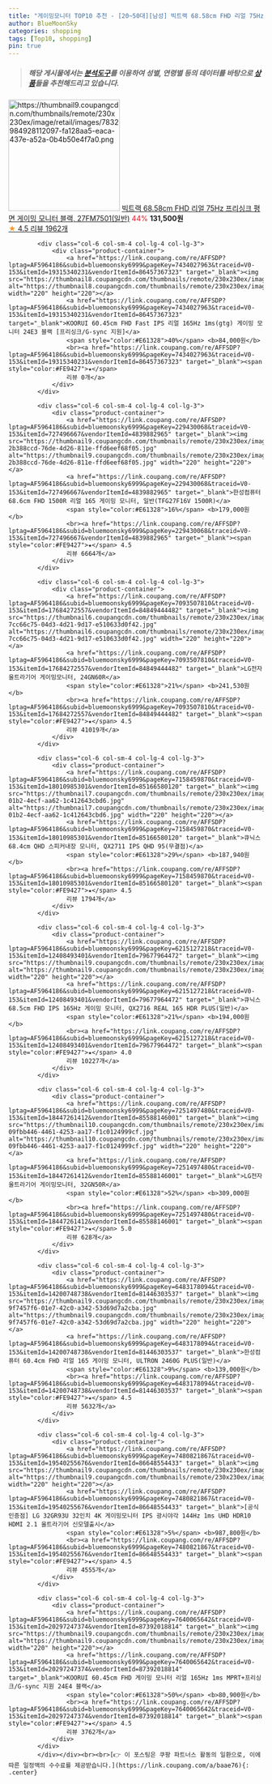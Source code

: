```yaml
---
title: "게이밍모니터 TOP10 추천 - [20~50대][남성] 빅트랙 68.58cm FHD 리얼 75Hz 프리싱크 평면 게이밍 모니터 블랙, 27FM7501(일반)"
author: BlueMoonSky
categories: shopping
tags: [Top10, shopping]
pin: true
---
```


> ##### 해당 게시물에서는 [**분석도구**](https://itemscout.io/)를 이용하여 **성별**, **연령별** 등의 데이터를 바탕으로 [**상품**](https://link.coupang.com/a/baae76)들을 추천해드리고 있습니다.
<div class="container"><div class="row">
            <div class="col-6 col-sm-4 col-lg-4 col-lg-3">
                <div class="product-container">
                    <a href="https://link.coupang.com/re/AFFSDP?lptag=AF5964186&subid=bluemoonsky6999&pageKey=7425441161&traceid=V0-153&itemId=19273214678&vendorItemId=84095136175" target="_blank"><img src="https://thumbnail9.coupangcdn.com/thumbnails/remote/230x230ex/image/retail/images/7832984928112097-fa128aa5-eaca-437e-a52a-0b4b50e4f7a0.png" alt="https://thumbnail9.coupangcdn.com/thumbnails/remote/230x230ex/image/retail/images/7832984928112097-fa128aa5-eaca-437e-a52a-0b4b50e4f7a0.png" width="220" height="220"></a>
                    <a href="https://link.coupang.com/re/AFFSDP?lptag=AF5964186&subid=bluemoonsky6999&pageKey=7425441161&traceid=V0-153&itemId=19273214678&vendorItemId=84095136175" target="_blank">빅트랙 68.58cm FHD 리얼 75Hz 프리싱크 평면 게이밍 모니터 블랙, 27FM7501(일반)</a>
                    <span style="color:#E61328">44%</span> <b>131,500원</b>
                    <br><a href="https://link.coupang.com/re/AFFSDP?lptag=AF5964186&subid=bluemoonsky6999&pageKey=7425441161&traceid=V0-153&itemId=19273214678&vendorItemId=84095136175" target="_blank"><span style="color:#FE9427">★</span> 4.5
                    리뷰 1962개</a>
                </div>
            </div>
            
            <div class="col-6 col-sm-4 col-lg-4 col-lg-3">
                <div class="product-container">
                    <a href="https://link.coupang.com/re/AFFSDP?lptag=AF5964186&subid=bluemoonsky6999&pageKey=7434027963&traceid=V0-153&itemId=19315340231&vendorItemId=86457367323" target="_blank"><img src="https://thumbnail8.coupangcdn.com/thumbnails/remote/230x230ex/image/vendor_inventory/6ee9/d92ad524beee0e7ee563eee25c7f87253620769ec75a252b0f952c57e215.jpg" alt="https://thumbnail8.coupangcdn.com/thumbnails/remote/230x230ex/image/vendor_inventory/6ee9/d92ad524beee0e7ee563eee25c7f87253620769ec75a252b0f952c57e215.jpg" width="220" height="220"></a>
                    <a href="https://link.coupang.com/re/AFFSDP?lptag=AF5964186&subid=bluemoonsky6999&pageKey=7434027963&traceid=V0-153&itemId=19315340231&vendorItemId=86457367323" target="_blank">KOORUI 60.45cm FHD Fast IPS 리얼 165Hz 1ms(gtg) 게이밍 모니터 24E3 블랙 [프리싱크/G-sync 지원]</a>
                    <span style="color:#E61328">40%</span> <b>84,000원</b>
                    <br><a href="https://link.coupang.com/re/AFFSDP?lptag=AF5964186&subid=bluemoonsky6999&pageKey=7434027963&traceid=V0-153&itemId=19315340231&vendorItemId=86457367323" target="_blank"><span style="color:#FE9427">★</span> 
                    리뷰 0개</a>
                </div>
            </div>
            
            <div class="col-6 col-sm-4 col-lg-4 col-lg-3">
                <div class="product-container">
                    <a href="https://link.coupang.com/re/AFFSDP?lptag=AF5964186&subid=bluemoonsky6999&pageKey=229430068&traceid=V0-153&itemId=727496667&vendorItemId=4839882965" target="_blank"><img src="https://thumbnail9.coupangcdn.com/thumbnails/remote/230x230ex/image/retail/images/2516603351026248-2b388ccd-76de-4d26-811e-ffd6eef68f05.jpg" alt="https://thumbnail9.coupangcdn.com/thumbnails/remote/230x230ex/image/retail/images/2516603351026248-2b388ccd-76de-4d26-811e-ffd6eef68f05.jpg" width="220" height="220"></a>
                    <a href="https://link.coupang.com/re/AFFSDP?lptag=AF5964186&subid=bluemoonsky6999&pageKey=229430068&traceid=V0-153&itemId=727496667&vendorItemId=4839882965" target="_blank">한성컴퓨터 68.6cm FHD 1500R 리얼 165 게이밍 모니터, 일반(TFG27F16V 1500R)</a>
                    <span style="color:#E61328">16%</span> <b>179,000원</b>
                    <br><a href="https://link.coupang.com/re/AFFSDP?lptag=AF5964186&subid=bluemoonsky6999&pageKey=229430068&traceid=V0-153&itemId=727496667&vendorItemId=4839882965" target="_blank"><span style="color:#FE9427">★</span> 4.5
                    리뷰 6664개</a>
                </div>
            </div>
            
            <div class="col-6 col-sm-4 col-lg-4 col-lg-3">
                <div class="product-container">
                    <a href="https://link.coupang.com/re/AFFSDP?lptag=AF5964186&subid=bluemoonsky6999&pageKey=7093507810&traceid=V0-153&itemId=17684272557&vendorItemId=84849444482" target="_blank"><img src="https://thumbnail6.coupangcdn.com/thumbnails/remote/230x230ex/image/retail/images/4013224247755802-7cc66c75-04d3-4d21-9d17-e510633d0f42.jpg" alt="https://thumbnail6.coupangcdn.com/thumbnails/remote/230x230ex/image/retail/images/4013224247755802-7cc66c75-04d3-4d21-9d17-e510633d0f42.jpg" width="220" height="220"></a>
                    <a href="https://link.coupang.com/re/AFFSDP?lptag=AF5964186&subid=bluemoonsky6999&pageKey=7093507810&traceid=V0-153&itemId=17684272557&vendorItemId=84849444482" target="_blank">LG전자 울트라기어 게이밍모니터, 24GN60R</a>
                    <span style="color:#E61328">21%</span> <b>241,530원</b>
                    <br><a href="https://link.coupang.com/re/AFFSDP?lptag=AF5964186&subid=bluemoonsky6999&pageKey=7093507810&traceid=V0-153&itemId=17684272557&vendorItemId=84849444482" target="_blank"><span style="color:#FE9427">★</span> 4.5
                    리뷰 41019개</a>
                </div>
            </div>
            
            <div class="col-6 col-sm-4 col-lg-4 col-lg-3">
                <div class="product-container">
                    <a href="https://link.coupang.com/re/AFFSDP?lptag=AF5964186&subid=bluemoonsky6999&pageKey=7158459870&traceid=V0-153&itemId=18010985301&vendorItemId=85166580120" target="_blank"><img src="https://thumbnail7.coupangcdn.com/thumbnails/remote/230x230ex/image/retail/images/2023/02/24/11/6/5a2a9bc5-01b2-4ecf-aa62-1c412643cbd6.jpg" alt="https://thumbnail7.coupangcdn.com/thumbnails/remote/230x230ex/image/retail/images/2023/02/24/11/6/5a2a9bc5-01b2-4ecf-aa62-1c412643cbd6.jpg" width="220" height="220"></a>
                    <a href="https://link.coupang.com/re/AFFSDP?lptag=AF5964186&subid=bluemoonsky6999&pageKey=7158459870&traceid=V0-153&itemId=18010985301&vendorItemId=85166580120" target="_blank">큐닉스 68.4cm QHD 스피커내장 모니터, QX2711 IPS QHD 95(무결점)</a>
                    <span style="color:#E61328">29%</span> <b>187,940원</b>
                    <br><a href="https://link.coupang.com/re/AFFSDP?lptag=AF5964186&subid=bluemoonsky6999&pageKey=7158459870&traceid=V0-153&itemId=18010985301&vendorItemId=85166580120" target="_blank"><span style="color:#FE9427">★</span> 4.5
                    리뷰 1794개</a>
                </div>
            </div>
            
            <div class="col-6 col-sm-4 col-lg-4 col-lg-3">
                <div class="product-container">
                    <a href="https://link.coupang.com/re/AFFSDP?lptag=AF5964186&subid=bluemoonsky6999&pageKey=6215127218&traceid=V0-153&itemId=12408493401&vendorItemId=79677964472" target="_blank"><img src="https://thumbnail9.coupangcdn.com/thumbnails/remote/230x230ex/image/rs_quotation_api/10r56pvf/3d835d532427402b9d4761d8bebace9e.jpg" alt="https://thumbnail9.coupangcdn.com/thumbnails/remote/230x230ex/image/rs_quotation_api/10r56pvf/3d835d532427402b9d4761d8bebace9e.jpg" width="220" height="220"></a>
                    <a href="https://link.coupang.com/re/AFFSDP?lptag=AF5964186&subid=bluemoonsky6999&pageKey=6215127218&traceid=V0-153&itemId=12408493401&vendorItemId=79677964472" target="_blank">큐닉스 68.5cm FHD IPS 165Hz 게이밍 모니터, QX2716 REAL 165 HDR PLUS(일반)</a>
                    <span style="color:#E61328">21%</span> <b>194,000원</b>
                    <br><a href="https://link.coupang.com/re/AFFSDP?lptag=AF5964186&subid=bluemoonsky6999&pageKey=6215127218&traceid=V0-153&itemId=12408493401&vendorItemId=79677964472" target="_blank"><span style="color:#FE9427">★</span> 4.0
                    리뷰 10227개</a>
                </div>
            </div>
            
            <div class="col-6 col-sm-4 col-lg-4 col-lg-3">
                <div class="product-container">
                    <a href="https://link.coupang.com/re/AFFSDP?lptag=AF5964186&subid=bluemoonsky6999&pageKey=7251497480&traceid=V0-153&itemId=18447261412&vendorItemId=85588146001" target="_blank"><img src="https://thumbnail10.coupangcdn.com/thumbnails/remote/230x230ex/image/retail/images/4013225071492497-09fbb446-4461-4253-aa17-f1c0124999cf.jpg" alt="https://thumbnail10.coupangcdn.com/thumbnails/remote/230x230ex/image/retail/images/4013225071492497-09fbb446-4461-4253-aa17-f1c0124999cf.jpg" width="220" height="220"></a>
                    <a href="https://link.coupang.com/re/AFFSDP?lptag=AF5964186&subid=bluemoonsky6999&pageKey=7251497480&traceid=V0-153&itemId=18447261412&vendorItemId=85588146001" target="_blank">LG전자 울트라기어 게이밍모니터, 32GN50R</a>
                    <span style="color:#E61328">52%</span> <b>309,000원</b>
                    <br><a href="https://link.coupang.com/re/AFFSDP?lptag=AF5964186&subid=bluemoonsky6999&pageKey=7251497480&traceid=V0-153&itemId=18447261412&vendorItemId=85588146001" target="_blank"><span style="color:#FE9427">★</span> 5.0
                    리뷰 628개</a>
                </div>
            </div>
            
            <div class="col-6 col-sm-4 col-lg-4 col-lg-3">
                <div class="product-container">
                    <a href="https://link.coupang.com/re/AFFSDP?lptag=AF5964186&subid=bluemoonsky6999&pageKey=6483178094&traceid=V0-153&itemId=14200748738&vendorItemId=81446303537" target="_blank"><img src="https://thumbnail9.coupangcdn.com/thumbnails/remote/230x230ex/image/retail/images/4685747944547610-9f7457f6-01e7-42c0-a342-53d69d7a2cba.jpg" alt="https://thumbnail9.coupangcdn.com/thumbnails/remote/230x230ex/image/retail/images/4685747944547610-9f7457f6-01e7-42c0-a342-53d69d7a2cba.jpg" width="220" height="220"></a>
                    <a href="https://link.coupang.com/re/AFFSDP?lptag=AF5964186&subid=bluemoonsky6999&pageKey=6483178094&traceid=V0-153&itemId=14200748738&vendorItemId=81446303537" target="_blank">한성컴퓨터 60.4cm FHD 리얼 165 게이밍 모니터, ULTRON 2460G PLUS(일반)</a>
                    <span style="color:#E61328">9%</span> <b>139,000원</b>
                    <br><a href="https://link.coupang.com/re/AFFSDP?lptag=AF5964186&subid=bluemoonsky6999&pageKey=6483178094&traceid=V0-153&itemId=14200748738&vendorItemId=81446303537" target="_blank"><span style="color:#FE9427">★</span> 4.5
                    리뷰 5632개</a>
                </div>
            </div>
            
            <div class="col-6 col-sm-4 col-lg-4 col-lg-3">
                <div class="product-container">
                    <a href="https://link.coupang.com/re/AFFSDP?lptag=AF5964186&subid=bluemoonsky6999&pageKey=7480821867&traceid=V0-153&itemId=19540255676&vendorItemId=86648554433" target="_blank"><img src="https://thumbnail9.coupangcdn.com/thumbnails/remote/230x230ex/image/vendor_inventory/f997/3a35d2a2b58fbdb5fc87a4cb87d52e3987d6c21b4b70fd473d124256a00d.jpg" alt="https://thumbnail9.coupangcdn.com/thumbnails/remote/230x230ex/image/vendor_inventory/f997/3a35d2a2b58fbdb5fc87a4cb87d52e3987d6c21b4b70fd473d124256a00d.jpg" width="220" height="220"></a>
                    <a href="https://link.coupang.com/re/AFFSDP?lptag=AF5964186&subid=bluemoonsky6999&pageKey=7480821867&traceid=V0-153&itemId=19540255676&vendorItemId=86648554433" target="_blank">[공식인증점] LG 32GR93U 32인치 4K 게이밍모니터 IPS 광시야각 144Hz 1ms UHD HDR10 HDMI 2.1 울트라기어 신모델출시</a>
                    <span style="color:#E61328">5%</span> <b>987,800원</b>
                    <br><a href="https://link.coupang.com/re/AFFSDP?lptag=AF5964186&subid=bluemoonsky6999&pageKey=7480821867&traceid=V0-153&itemId=19540255676&vendorItemId=86648554433" target="_blank"><span style="color:#FE9427">★</span> 4.5
                    리뷰 4555개</a>
                </div>
            </div>
            
            <div class="col-6 col-sm-4 col-lg-4 col-lg-3">
                <div class="product-container">
                    <a href="https://link.coupang.com/re/AFFSDP?lptag=AF5964186&subid=bluemoonsky6999&pageKey=7640065642&traceid=V0-153&itemId=20297247374&vendorItemId=87392018814" target="_blank"><img src="https://thumbnail9.coupangcdn.com/thumbnails/remote/230x230ex/image/vendor_inventory/dd41/bd843d06fff4bff80f6f6c583229c9fee7ffb3291dd976298251d73f124e.jpg" alt="https://thumbnail9.coupangcdn.com/thumbnails/remote/230x230ex/image/vendor_inventory/dd41/bd843d06fff4bff80f6f6c583229c9fee7ffb3291dd976298251d73f124e.jpg" width="220" height="220"></a>
                    <a href="https://link.coupang.com/re/AFFSDP?lptag=AF5964186&subid=bluemoonsky6999&pageKey=7640065642&traceid=V0-153&itemId=20297247374&vendorItemId=87392018814" target="_blank">KOORUI 60.45cm FHD 게이밍 모니터 리얼 165Hz 1ms MPRT+프리싱크/G-sync 지원 24E4 블랙</a>
                    <span style="color:#E61328">50%</span> <b>80,900원</b>
                    <br><a href="https://link.coupang.com/re/AFFSDP?lptag=AF5964186&subid=bluemoonsky6999&pageKey=7640065642&traceid=V0-153&itemId=20297247374&vendorItemId=87392018814" target="_blank"><span style="color:#FE9427">★</span> 4.5
                    리뷰 3762개</a>
                </div>
            </div>
            </div></div><br><br>[👉 이 포스팅은 쿠팡 파트너스 활동의 일환으로, 이에 따른 일정액의 수수료를 제공받습니다.](https://link.coupang.com/a/baae76){: .center}
